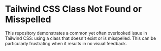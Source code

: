 # Tailwind CSS Class Not Found or Misspelled

This repository demonstrates a common yet often overlooked issue in Tailwind CSS: using a class that doesn't exist or is misspelled. This can be particularly frustrating when it results in no visual feedback.